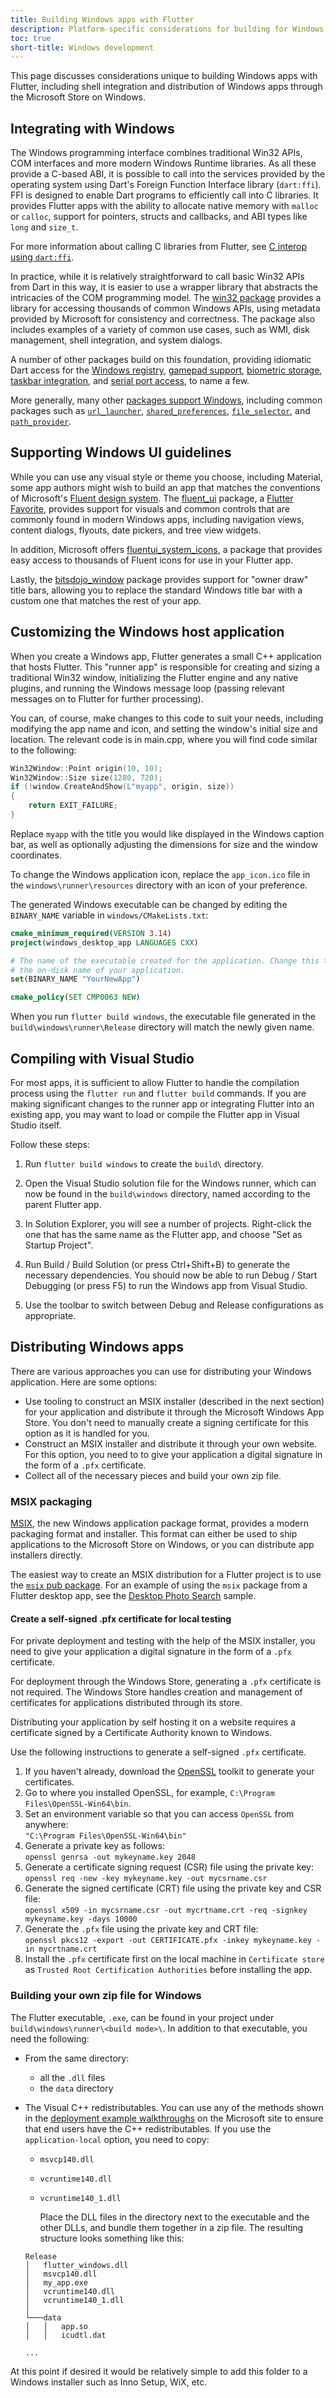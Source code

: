 ```yaml
---
title: Building Windows apps with Flutter
description: Platform-specific considerations for building for Windows with Flutter.
toc: true
short-title: Windows development
---
```


This page discusses considerations unique to building Windows apps with Flutter,
including shell integration and distribution of Windows apps through the
Microsoft Store on Windows.

## Integrating with Windows

The Windows programming interface combines traditional Win32 APIs, COM
interfaces and more modern Windows Runtime libraries. As all these provide a
C-based ABI, it is possible to call into the services provided by the operating
system using Dart's Foreign Function Interface library (`dart:ffi`). FFI is
designed to enable Dart programs to efficiently call into C libraries. It
provides Flutter apps with the ability to allocate native memory with `malloc`
or `calloc`, support for pointers, structs and callbacks, and ABI types like
`long` and `size_t`.

For more information about calling C libraries from Flutter,
see [C interop using `dart:ffi`].

In practice, while it is relatively straightforward to call basic Win32 APIs
from Dart in this way, it is easier to use a wrapper library that abstracts the
intricacies of the COM programming model. The [win32 package] provides a library
for accessing thousands of common Windows APIs, using metadata provided by
Microsoft for consistency and correctness. The package also includes examples of
a variety of common use cases, such as WMI, disk management, shell integration,
and system dialogs.

A number of other packages build on this foundation, providing idiomatic Dart
access for the [Windows registry], [gamepad support], [biometric storage],
[taskbar integration], and [serial port access], to name a few.

More generally, many other [packages support Windows], including common packages
such as [`url_launcher`], [`shared_preferences`], [`file_selector`], and
[`path_provider`].

[C interop using `dart:ffi`]: {{site.dart-site}}/guides/libraries/c-interop
[win32 package]: {{site.pub}}/packages/win32
[Windows registry]: {{site.pub}}/packages/win32_registry
[gamepad support]: {{site.pub}}/packages/win32_gamepad
[biometric storage]: {{site.pub}}/packages/biometric_storage
[taskbar integration]: {{site.pub}}//packages/windows_taskbar
[serial port access]: {{site.pub}}/packages/serial_port_win32
[packages support Windows]: {{site.pub}}/packages?q=platform%3Awindows
[`url_launcher`]: {{site.pub-pkg}}/url_launcher
[`shared_preferences`]: {{site.pub-pkg}}/shared_preferences
[`file_selector`]: {{site.pub-pkg}}/file_selector
[`path_provider`]: {{site.pub-pkg}}/path_provider

## Supporting Windows UI guidelines

While you can use any visual style or theme you choose, including Material, some
app authors might wish to build an app that matches the conventions of Microsoft's
[Fluent design system][]. The [fluent_ui][] package, a [Flutter Favorite][],
provides support for visuals and common controls that are commonly found in
modern Windows apps, including navigation views, content dialogs, flyouts, date
pickers, and tree view widgets.

In addition, Microsoft offers [fluentui_system_icons][], a package that
provides easy access to thousands of Fluent icons for use in your Flutter app.

Lastly, the [bitsdojo_window][] package provides support for "owner draw" title
bars, allowing you to replace the standard Windows title bar with a custom one
that matches the rest of your app.

[Fluent design system]: https://docs.microsoft.com/en-us/windows/apps/design/
[fluent_ui]: {{site.pub}}/packages/fluent_ui
[Flutter Favorite]: {{site.url}}/development/packages-and-plugins/favorites
[fluentui_system_icons]: {{site.pub}}/packages/fluentui_system_icons
[bitsdojo_window]: {{site.pub}}/packages/bitsdojo_window

## Customizing the Windows host application

When you create a Windows app, Flutter generates a small C++ application that
hosts Flutter. This "runner app" is responsible for creating and sizing a
traditional Win32 window, initializing the Flutter engine and any native
plugins, and running the Windows message loop (passing relevant messages on to
Flutter for further processing).

You can, of course, make changes to this code to suit your needs, including
modifying the app name and icon, and setting the window's initial size and
location. The relevant code is in main.cpp, where you will find code similar to
the following:

```cpp
Win32Window::Point origin(10, 10);
Win32Window::Size size(1280, 720);
if (!window.CreateAndShow(L"myapp", origin, size))
{
    return EXIT_FAILURE;
}
```

Replace `myapp` with the title you would like displayed in the Windows caption
bar, as well as optionally adjusting the dimensions for size and the window
coordinates.

To change the Windows application icon, replace the `app_icon.ico` file in the
`windows\runner\resources` directory with an icon of your preference.

The generated Windows executable can be changed by editing the
`BINARY_NAME` variable in `windows/CMakeLists.txt`:

```cmake
cmake_minimum_required(VERSION 3.14)
project(windows_desktop_app LANGUAGES CXX)

# The name of the executable created for the application. Change this to change
# the on-disk name of your application.
set(BINARY_NAME "YourNewApp")

cmake_policy(SET CMP0063 NEW)
```

When you run `flutter build windows`, the executable file generated in the
`build\windows\runner\Release` directory will match the newly given name.

## Compiling with Visual Studio

For most apps, it is sufficient to allow Flutter to handle the compilation
process using the `flutter run` and `flutter build` commands. If you are making
significant changes to the runner app or integrating Flutter into an existing
app, you may want to load or compile the Flutter app in Visual Studio itself.

Follow these steps:

1. Run `flutter build windows` to create the `build\` directory.

1. Open the Visual Studio solution file for the Windows runner, which can now be
found in the `build\windows` directory, named according to the parent Flutter
app.

1. In Solution Explorer, you will see a number of projects. Right-click the one
   that has the same name as the Flutter app, and choose "Set as Startup
   Project".

1. Run Build / Build Solution (or press Ctrl+Shift+B) to generate the necessary
   dependencies. You should now be able to run Debug / Start Debugging (or press
   F5) to run the Windows app from Visual Studio.

1. Use the toolbar to switch between Debug and Release configurations as
   appropriate.

## Distributing Windows apps

There are various approaches you can use for
distributing your Windows application.
Here are some options:

* Use tooling to construct an MSIX installer
  (described in the next section)
  for your application and distribute it through
  the Microsoft Windows App Store.
  You don't need to manually create a signing
  certificate for this option as it is
  handled for you.
* Construct an MSIX installer and distribute
  it through your own website. For this
  option, you need to to give your application a
  digital signature in the form of a
  `.pfx` certificate.
* Collect all of the necessary pieces
  and build your own zip file.

### MSIX packaging

[MSIX][], the new Windows application package format,
provides a modern packaging format and installer.
This format can either be used to ship applications
to the Microsoft Store on Windows, or you can
distribute app installers directly.

The easiest way to create an MSIX distribution
for a Flutter project is to use the
[`msix` pub package][msix package].
For an example of using the `msix` package
from a Flutter desktop app,
see the [Desktop Photo Search][] sample.

[MSIX]: https://docs.microsoft.com/en-us/windows/msix/overview
[msix package]: {{site.pub}}/packages/msix
[Desktop Photo Search]: {{site.github}}/flutter/samples/tree/main/desktop_photo_search

#### Create a self-signed .pfx certificate for local testing

For private deployment and testing with the help
of the MSIX installer, you need to give your application a
digital signature in the form of a `.pfx` certificate.

For deployment through the Windows Store,
generating a `.pfx` certificate is not required.
The Windows Store handles creation and management
of certificates for applications
distributed through its store.

Distributing your application by self hosting it on a
website requires a certificate signed by a
Certificate Authority known to Windows.

Use the following instructions to generate a
self-signed `.pfx` certificate.

1. If you haven't already, download the [OpenSSL][]
   toolkit to generate your certificates.
1. Go to where you installed OpenSSL, for example,
   `C:\Program Files\OpenSSL-Win64\bin`.
1. Set an environment variable so that you can access
   `OpenSSL` from anywhere:<br>
   `"C:\Program Files\OpenSSL-Win64\bin"`
1. Generate a private key as follows:<br>
   `openssl genrsa -out mykeyname.key 2048`
1. Generate a certificate signing request (CSR)
   file using the private key:<br>
   `openssl req -new -key mykeyname.key -out mycsrname.csr`
1. Generate the signed certificate (CRT) file using
   the private key and CSR file:<br>
   `openssl x509 -in mycsrname.csr -out mycrtname.crt -req -signkey mykeyname.key -days 10000`
1. Generate the `.pfx` file using the private key and
   CRT file:<br>
   `openssl pkcs12 -export -out CERTIFICATE.pfx -inkey mykeyname.key -in mycrtname.crt`
1. Install the `.pfx` certificate first on the local machine
   in `Certificate store` as
   `Trusted Root Certification Authorities`
   before installing the app.

[OpenSSL]: https://slproweb.com/products/Win32OpenSSL.html

### Building your own zip file for Windows

The Flutter executable, `.exe`, can be found in your
project under `build\windows\runner\<build mode>\`.
In addition to that executable, you need the following:

* From the same directory:
  * all the `.dll` files
  * the `data` directory
* The Visual C++ redistributables.
  You can use any of the methods shown in the
  [deployment example walkthroughs][] on the Microsoft site
  to ensure that end users have the C++ redistributables.
  If you use the `application-local` option, you need to copy:
  * `msvcp140.dll`
  * `vcruntime140.dll`
  * `vcruntime140_1.dll`
  
    Place the DLL files in the directory next to the executable
  and the other DLLs, and bundle them together in a zip file.
  The resulting structure looks something like this:
  
  ```text
  Release
  │   flutter_windows.dll
  │   msvcp140.dll
  │   my_app.exe
  │   vcruntime140.dll
  │   vcruntime140_1.dll
  │
  └───data
  │   │   app.so
  │   │   icudtl.dat

  ...
  ```

At this point if desired it would be relatively simple to
add this folder to a Windows installer such as Inno Setup, WiX, etc.

[deployment example walkthroughs]: https://docs.microsoft.com/en-us/cpp/windows/deployment-examples
